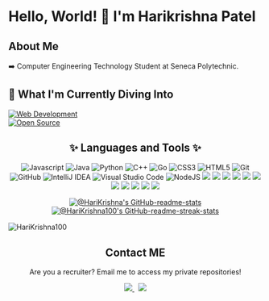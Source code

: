 # Hello, World! 👋 I'm Harikrishna Patel

## About Me

➡️ Computer Engineering Technology Student at Seneca Polytechnic.

## 🔭 What I'm Currently Diving Into

[![Web Development](https://img.shields.io/badge/-Web_Development-000000?style=flat&logo=html5&logoColor=white)](https://www.github.com/HariKrishna100)  
[![Open Source](https://img.shields.io/badge/-Open_Source_Contribution-000000?style=flat&logo=github&logoColor=white)](https://github.com/HariKrishna100)

<h2 align="center">✨ Languages and Tools ✨  </h2>

<p align="center">
  <img src="https://img.shields.io/badge/javascript-%23323330.svg?style=for-the-badge&logo=javascript&logoColor=%23F7DF1E" alt =   "Javascript">
   <img src="https://img.shields.io/badge/java-%23ED8B00.svg?style=for-the-badge&logo=openjdk&logoColor=white" alt="Java">
  <img src="https://img.shields.io/badge/python-3670A0?style=for-the-badge&logo=python&logoColor=ffdd54" alt="Python">
  <img src="https://img.shields.io/badge/c++-%2300599C.svg?style=for-the-badge&logo=c%2B%2B&logoColor=white" alt="C++">
  <img src="https://img.shields.io/badge/go-%2300ADD8.svg?style=for-the-badge&logo=go&logoColor=white" alt="Go">
  <img src="https://img.shields.io/badge/css3-%231572B6.svg?style=for-the-badge&logo=css3&logoColor=white" alt="CSS3">
  <img src="https://img.shields.io/badge/html5-%23E34F26.svg?style=for-the-badge&logo=html5&logoColor=white" alt="HTML5">
  <img src="https://img.shields.io/badge/git-%23F05033.svg?style=for-the-badge&logo=git&logoColor=white" alt="Git">
  <img src="https://img.shields.io/badge/github-%23121011.svg?style=for-the-badge&logo=github&logoColor=white" alt="GitHub">
  <img src="https://img.shields.io/badge/IntelliJIDEA-000000.svg?style=for-the-badge&logo=intellij-idea&logoColor=white" alt="IntelliJ   IDEA">
  <img src="https://img.shields.io/badge/Visual%20Studio%20Code-0078d7.svg?style=for-the-badge&logo=visual-studio-code&logoColor=white"   alt="Visual Studio Code">
  <img src="https://img.shields.io/badge/node.js-6DA55F?style=for-the-badge&logo=node.js&logoColor=white" alt="NodeJS">
  <img src="https://img.shields.io/badge/React-61DAFB?logo=react&logoColor=black&style=for-the-badge">
  <img src="https://img.shields.io/badge/Postman-FF6C37?logo=postman&logoColor=black&style=for-the-badge">
  <img src="https://img.shields.io/badge/postgres-%23316192.svg?style=for-the-badge&logo=postgresql&logoColor=white">
  <img src="https://img.shields.io/badge/mysql-4479A1.svg?style=for-the-badge&logo=mysql&logoColor=white">
  <img src="https://img.shields.io/badge/MongoDB-%234ea94b.svg?style=for-the-badge&logo=mongodb&logoColor=white">
  <img src="https://img.shields.io/badge/bootstrap-%238511FA.svg?style=for-the-badge&logo=bootstrap&logoColor=white">
  <img src="https://img.shields.io/badge/express.js-%23404d59.svg?style=for-the-badge&logo=express&logoColor=%2361DAFB">
  <img src="https://img.shields.io/badge/flask-%23000.svg?style=for-the-badge&logo=flask&logoColor=white">
  <img src="https://img.shields.io/badge/Next-black?style=for-the-badge&logo=next.js&logoColor=white">
  <img src="https://img.shields.io/badge/tailwindcss-%2338B2AC.svg?style=for-the-badge&logo=tailwind-css&logoColor=white">
  <img src="https://img.shields.io/badge/c-%2300599C.svg?style=for-the-badge&logo=c&logoColor=white">
</p>

<p align="center">
  <a href="https://github.com/HariKrishna100?tab=repositories">
    <img src="https://github-readme-stats-one-bice.vercel.app/api?username=HariKrishna100&theme=transparent&show_icons=true&count_private=true&hide_border=true&role=OWNER,ORGANIZATION_MEMBER,COLLABORATOR" width="45%" alt="@HariKrishna's GitHub-readme-stats">
  </a>
  <a href="https://github.com/HariKrishna100?tab=stars">
    <img src="https://github-readme-streak-stats.herokuapp.com?user=HariKrishna100&theme=shadow-blue&hide_current_streak=true&hide_border=true&date_format=M%20j%5B%2C%20Y%5D" width="45%" alt="@HariKrishna100's GitHub-readme-streak-stats">
  </a>
</p>

<p><img align="center" src="https://github-readme-streak-stats.herokuapp.com/?user=HariKrishna100&" alt="HariKrishna100" /></p>

<h2 align="center"> Contact ME   </h2>
<p align = "center">Are you a recruiter? Email me to access my private repositories! </p>
<p align="center">
  
  <a href="mailto: haripatel2004@icloud.com">
    <img src="https://img.shields.io/badge/Gmail-D14836?style=for-the-badge&logo=gmail&logoColor=white" height=25>
  </a> 
  <a href="https://www.linkedin.com/in/harikrishna0920/">
    <img src="https://img.shields.io/badge/linkedin-%230077B5.svg?&style=for-the-badge&logo=linkedin&logoColor=white" height=25>  
  </a> 
</p>
<!---
![github contribution grid snake animation](https://raw.githubusercontent.com/ciaracade/ciaracade/output/github-contribution-grid-snake-dark.svg#gh-dark-mode-only)
![github contribution grid snake animation](https://raw.githubusercontent.com/ciaracade/ciaracade/output/github-contribution-grid-snake.svg#gh-light-mode-only)

<p align="center">
  <img src="https://i.pinimg.com/originals/b4/e3/71/b4e371619042d1e80918d09904e90f7d.gif" width = "1000">
</p>

### Thanks for dropping by, and let's embark on an exciting coding journey together! 🚀
